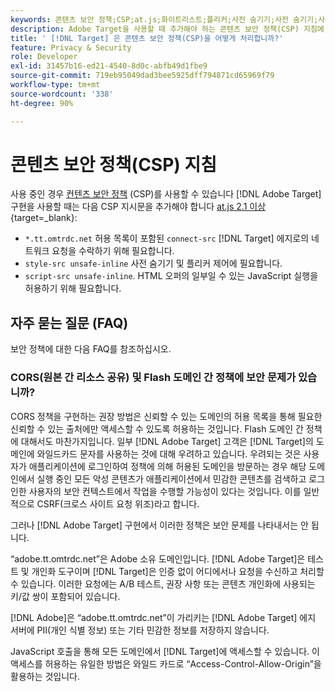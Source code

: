 ```yaml
---
keywords: 콘텐츠 보안 정책;CSP;at.js;화이트리스트;플리커;사전 숨기기;사전 숨기기;사전 숨기기
description: Adobe Target을 사용할 때 추가해야 하는 콘텐츠 보안 정책(CSP) 지침에 대해 알아봅니다.
title: ' [!DNL Target] 은 콘텐츠 보안 정책(CSP)을 어떻게 처리합니까?'
feature: Privacy & Security
role: Developer
exl-id: 31457b16-ed21-4540-8d0c-abfb49d1fbe9
source-git-commit: 719eb95049dad3bee5925dff794871cd65969f79
workflow-type: tm+mt
source-wordcount: '338'
ht-degree: 90%

---
```


# 콘텐츠 보안 정책(CSP) 지침

사용 중인 경우 [컨텐츠 보안 정책](https://ko.wikipedia.org/wiki/Content_Security_Policy) (CSP)를 사용할 수 있습니다 [!DNL Adobe Target] 구현을 사용할 때는 다음 CSP 지시문을 추가해야 합니다 [at.js 2.1 이상](https://developer.adobe.com/target/implement/client-side/atjs/target-atjs-versions/){target=_blank}:

* `*.tt.omtrdc.net` 허용 목록이 포함된 `connect-src` [!DNL Target] 에지로의 네트워크 요청을 수락하기 위해 필요합니다.
* `style-src unsafe-inline` 사전 숨기기 및 플리커 제어에 필요합니다.
* `script-src unsafe-inline`.  HTML 오퍼의 일부일 수 있는 JavaScript 실행을 허용하기 위해 필요합니다.

## 자주 묻는 질문 (FAQ)

보안 정책에 대한 다음 FAQ를 참조하십시오.

### CORS(원본 간 리소스 공유) 및 Flash 도메인 간 정책에 보안 문제가 있습니까?

CORS 정책을 구현하는 권장 방법은 신뢰할 수 있는 도메인의 허용 목록을 통해 필요한 신뢰할 수 있는 출처에만 액세스할 수 있도록 허용하는 것입니다. Flash 도메인 간 정책에 대해서도 마찬가지입니다. 일부 [!DNL Adobe Target] 고객은 [!DNL Target]의 도메인에 와일드카드 문자를 사용하는 것에 대해 우려하고 있습니다. 우려되는 것은 사용자가 애플리케이션에 로그인하여 정책에 의해 허용된 도메인을 방문하는 경우 해당 도메인에서 실행 중인 모든 악성 콘텐츠가 애플리케이션에서 민감한 콘텐츠를 검색하고 로그인한 사용자의 보안 컨텍스트에서 작업을 수행할 가능성이 있다는 것입니다. 이를 일반적으로 CSRF(크로스 사이트 요청 위조)라고 합니다.

그러나 [!DNL Adobe Target] 구현에서 이러한 정책은 보안 문제를 나타내서는 안 됩니다.

“adobe.tt.omtrdc.net”은 Adobe 소유 도메인입니다. [!DNL Adobe Target]은 테스트 및 개인화 도구이며 [!DNL Target]은 인증 없이 어디에서나 요청을 수신하고 처리할 수 있습니다. 이러한 요청에는 A/B 테스트, 권장 사항 또는 콘텐츠 개인화에 사용되는 키/값 쌍이 포함되어 있습니다.

[!DNL Adobe]은 “adobe.tt.omtrdc.net”이 가리키는 [!DNL Adobe Target] 에지 서버에 PII(개인 식별 정보) 또는 기타 민감한 정보를 저장하지 않습니다.

JavaScript 호출을 통해 모든 도메인에서 [!DNL Target]에 액세스할 수 있습니다. 이 액세스를 허용하는 유일한 방법은 와일드 카드로 “Access-Control-Allow-Origin”을 활용하는 것입니다.

